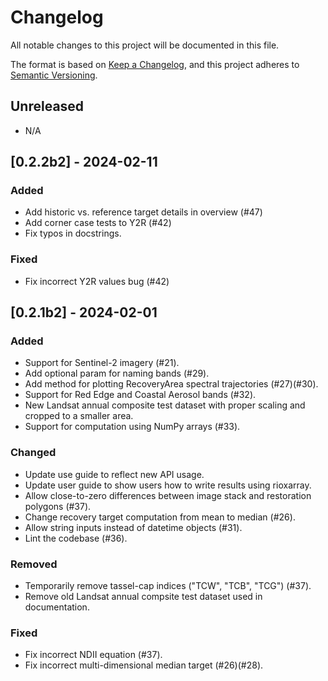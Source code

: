 # Changelog

All notable changes to this project will be documented in this file.

The format is based on [Keep a Changelog](https://keepachangelog.com/en/1.0.0/),
and this project adheres to [Semantic Versioning](https://semver.org/spec/v2.0.0.html).

## Unreleased

- N/A

## [0.2.2b2] - 2024-02-11

### Added

- Add historic vs. reference target details in overview (#47)
- Add corner case tests to Y2R (#42)
- Fix typos in docstrings.

### Fixed

- Fix incorrect Y2R values bug (#42)


## [0.2.1b2] - 2024-02-01

### Added

- Support for Sentinel-2 imagery (#21).
- Add optional param for naming bands (#29).
- Add method for plotting RecoveryArea spectral trajectories (#27)(#30).
- Support for Red Edge and Coastal Aerosol bands (#32).
- New Landsat annual composite test dataset with proper scaling and cropped to a smaller area.
- Support for computation using NumPy arrays (#33).

### Changed

- Update use guide to reflect new API usage.
- Update user guide to show users how to write results using rioxarray.
- Allow close-to-zero differences between image stack and restoration polygons (#37).
- Change recovery target computation from mean to median (#26).
- Allow string inputs instead of datetime objects (#31).
- Lint the codebase (#36).

### Removed

- Temporarily remove tassel-cap indices ("TCW", "TCB", "TCG") (#37).
- Remove old Landsat annual compsite test dataset used in documentation.

### Fixed

- Fix incorrect NDII equation (#37).
- Fix incorrect multi-dimensional median target (#26)(#28).
